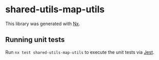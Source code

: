 # shared-utils-map-utils

This library was generated with [Nx](https://nx.dev).

## Running unit tests

Run `nx test shared-utils-map-utils` to execute the unit tests via [Jest](https://jestjs.io).

